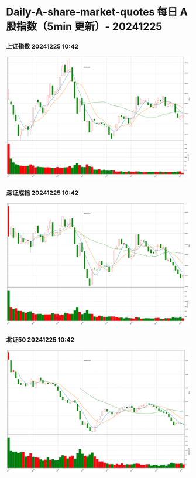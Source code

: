 
# Daily-A-share-market-quotes 每日 A 股指数（5min 更新）- 20241225

### 上证指数 20241225 10:42
![](./fig/2024/12/20241225-sh000001.png)

### 深证成指 20241225 10:42
![](./fig/2024/12/20241225-sz399001.png)

### 北证50 20241225 10:42
![](./fig/2024/12/20241225-bj899050.png)
